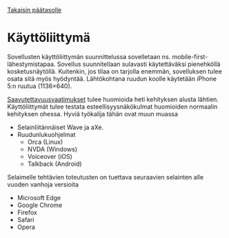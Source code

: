 [Takaisin päätasolle](./README.md)

# Käyttöliittymä

Sovellusten käyttöliittymän suunnittelussa sovelletaan
ns. mobile-first-lähestymistapaa. Sovellus suunnitellaan sulavasti käytettäväksi
pienehköllä kosketusnäytöllä. Kuitenkin, jos tilaa on tarjolla enemmän,
sovelluksen tulee osata sitä myös hyödyntää. Lähtökohtana ruudun koolle
käytetään iPhone 5:n ruutua (1136×640).

[Saavutettavuusvaatimukset](./vaatimukset/0029-saavutettavuustaso-on-wcag-1-2-aa.md) tulee
huomioida heti kehityksen alusta lähtien. Käyttöliittymät tulee testata
esteellisyysnäkökulmat huomioiden normaalin kehityksen ohessa. Hyviä työkalija tähän ovat
muun muassa

 - Selainliitännäiset Wave ja aXe.
 - Ruudunlukuohjelmat
   - Orca (Linux)
   - NVDA (Windows)
   - Voiceover (iOS)
   - Talkback (Android)

Selaimelle tehtävien toteutusten on tuettava seuraavien selainten alle vuoden
vanhoja versioita

 - Microsoft Edge
 - Google Chrome
 - Firefox
 - Safari
 - Opera

 

